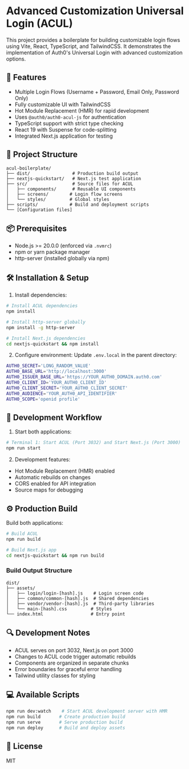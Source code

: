# Advanced Customization Universal Login (ACUL)

This project provides a boilerplate for building customizable login flows using Vite, React, TypeScript, and TailwindCSS. It demonstrates the implementation of Auth0's Universal Login with advanced customization options.

## 🚀 Features

- Multiple Login Flows (Username + Password, Email Only, Password Only)
- Fully customizable UI with TailwindCSS
- Hot Module Replacement (HMR) for rapid development
- Uses `@auth0/auth0-acul-js` for authentication
- TypeScript support with strict type checking
- React 19 with Suspense for code-splitting
- Integrated Next.js application for testing

## 📂 Project Structure

```
acul-boilerplate/
├── dist/                # Production build output
├── nextjs-quickstart/   # Next.js test application
├── src/                 # Source files for ACUL
│   ├── components/      # Reusable UI components
│   ├── screens/        # Login flow screens
│   └── styles/         # Global styles
├── scripts/            # Build and deployment scripts
└── [Configuration files]
```

## 📦 Prerequisites

- Node.js >= 20.0.0 (enforced via `.nvmrc`)
- npm or yarn package manager
- http-server (installed globally via npm)

## 🛠️ Installation & Setup

1. Install dependencies:
```bash
# Install ACUL dependencies
npm install

# Install http-server globally
npm install -g http-server

# Install Next.js dependencies
cd nextjs-quickstart && npm install
```

2. Configure environment:
Update `.env.local` in the parent directory:
```bash
AUTH0_SECRET='LONG_RANDOM_VALUE'
AUTH0_BASE_URL='http://localhost:3000'
AUTH0_ISSUER_BASE_URL='https://YOUR_AUTH0_DOMAIN.auth0.com'
AUTH0_CLIENT_ID='YOUR_AUTH0_CLIENT_ID'
AUTH0_CLIENT_SECRET='YOUR_AUTH0_CLIENT_SECRET'
AUTH0_AUDIENCE='YOUR_AUTH0_API_IDENTIFIER'
AUTH0_SCOPE='openid profile'
```

## 🚀 Development Workflow

1. Start both applications:

```bash
# Terminal 1: Start ACUL (Port 3032) and Start Next.js (Port 3000)
npm run start
```

2. Development features:
- Hot Module Replacement (HMR) enabled
- Automatic rebuilds on changes
- CORS enabled for API integration
- Source maps for debugging

## ⚙️ Production Build

Build both applications:
```bash
# Build ACUL
npm run build

# Build Next.js app
cd nextjs-quickstart && npm run build
```

### Build Output Structure

```
dist/
├── assets/
│   ├── login/login-[hash].js    # Login screen code
│   ├── common/common-[hash].js  # Shared dependencies
│   ├── vendor/vendor-[hash].js  # Third-party libraries
│   └── main-[hash].css         # Styles
└── index.html                  # Entry point
```

## 🔍 Development Notes

- ACUL serves on port 3032, Next.js on port 3000
- Changes to ACUL code trigger automatic rebuilds
- Components are organized in separate chunks
- Error boundaries for graceful error handling
- Tailwind utility classes for styling

## 💻 Available Scripts

```bash
npm run dev:watch    # Start ACUL development server with HMR
npm run build       # Create production build
npm run serve       # Serve production build
npm run deploy      # Build and deploy assets
```

## 📄 License

MIT